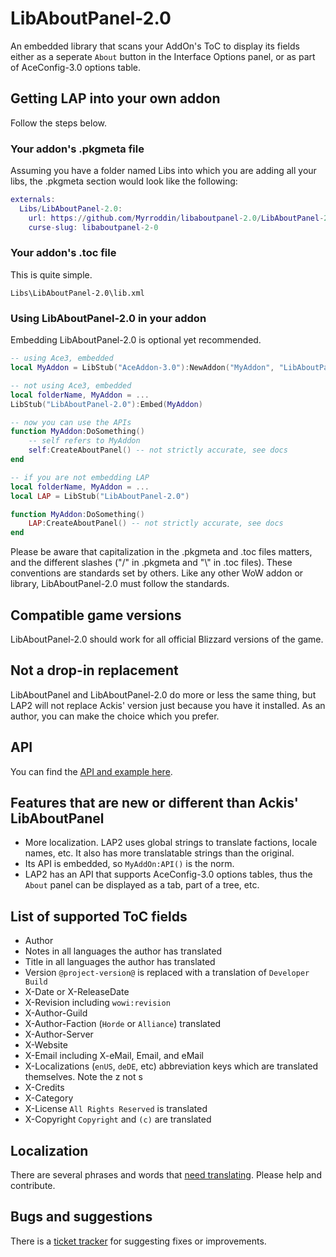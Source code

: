 # LibAboutPanel-2.0

An embedded library that scans your AddOn's ToC to display its fields either as a seperate `About` button in the Interface Options panel, or as part of AceConfig-3.0 options table.

## Getting LAP into your own addon

Follow the steps below.

### Your addon's .pkgmeta file

Assuming you have a folder named Libs into which you are adding all your libs, the .pkgmeta section would look like the following:

```lua
externals:
  Libs/LibAboutPanel-2.0:
    url: https://github.com/Myrroddin/libaboutpanel-2.0/LibAboutPanel-2.0
    curse-slug: libaboutpanel-2-0
```

### Your addon's .toc file

This is quite simple.

`Libs\LibAboutPanel-2.0\lib.xml`

### Using LibAboutPanel-2.0 in your addon

Embedding LibAboutPanel-2.0 is optional yet recommended.

```lua
-- using Ace3, embedded
local MyAddon = LibStub("AceAddon-3.0"):NewAddon("MyAddon", "LibAboutPanel-2.0")

-- not using Ace3, embedded
local folderName, MyAddon = ...
LibStub("LibAboutPanel-2.0"):Embed(MyAddon)

-- now you can use the APIs
function MyAddon:DoSomething()
    -- self refers to MyAddon
    self:CreateAboutPanel() -- not strictly accurate, see docs
end

-- if you are not embedding LAP
local folderName, MyAddon = ...
local LAP = LibStub("LibAboutPanel-2.0")

function MyAddon:DoSomething()
    LAP:CreateAboutPanel() -- not strictly accurate, see docs
end
```

Please be aware that capitalization in the .pkgmeta and .toc files matters, and the different slashes ("/" in .pkgmeta and "\\" in .toc files). These conventions are standards set by others. Like any other WoW addon or library, LibAboutPanel-2.0 must follow the standards.

## Compatible game versions

LibAboutPanel-2.0 should work for all official Blizzard versions of the game.

## Not a drop-in replacement

LibAboutPanel and LibAboutPanel-2.0 do more or less the same thing, but LAP2 will not replace Ackis' version just because you have it installed. As an author, you can make the choice which you prefer.

## API

You can find the [API and example here](https://github.com/Myrroddin/libaboutpanel-2.0/wiki).

## Features that are new or different than Ackis' LibAboutPanel

* More localization. LAP2 uses global strings to translate factions, locale names, etc. It also has more translatable strings than the original.
* Its API is embedded, so `MyAddOn:API()` is the norm.
* LAP2 has an API that supports AceConfig-3.0 options tables, thus the `About` panel can be displayed as a tab, part of a tree, etc.

## List of supported ToC fields

* Author
* Notes in all languages the author has translated
* Title in all languages the author has translated
* Version `@project-version@` is replaced with a translation of `Developer Build`
* X-Date or X-ReleaseDate
* X-Revision including `wowi:revision`
* X-Author-Guild
* X-Author-Faction (`Horde` or `Alliance`) translated
* X-Author-Server
* X-Website
* X-Email including X-eMail, Email, and eMail
* X-Localizations (`enUS`, `deDE`, etc) abbreviation keys which are translated themselves. Note the z not s
* X-Credits
* X-Category
* X-License `All Rights Reserved` is translated
* X-Copyright `Copyright` and `(c)` are translated

## Localization

There are several phrases and words that [need translating](https://legacy.curseforge.com/wow/addons/libaboutpanel-2-0/localization). Please help and contribute.

## Bugs and suggestions

There is a [ticket tracker](https://github.com/Myrroddin/libaboutpanel-2.0/issues) for suggesting fixes or improvements.